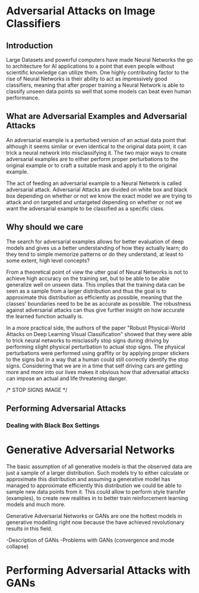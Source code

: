 # Adversarial Attacks on Image Classifiers

## Introduction
Large Datasets and powerful computers have made Neural Networks the go to architecture for AI applications to a point that even people without scientific knowledge can utilize them. One highly contributing factor to the rise of Neural Networks is their ability to act as impressively good classifiers, meaning that after proper training a Neural Network is able to classify unseen data points so well that some models can beat even human performance. 


## What are Adversarial Examples and Adversarial Attacks
An adversarial example is a perturbed version of an actual data point that although it seems similar or even identical to the original data point, it can trick a neural network into misclassifying it. The two major ways to create adversarial examples are to either perform proper perturbations to the original example or to craft a suitable mask and apply it to the original example. 

The act of feeding an adversarial example to a Neural Network is called adversarial attack. Adversarial Attacks are divided on white box and black box depending on whether or not we know the exact model we are trying to attack and on targeted and untargeted depending on whether or not we want the adversarial example to be classified as a specific class. 


## Why should we care
The search for adversarial examples allows for better evaluation of deep models and gives us a better understanding of how they actually learn; do they tend to simple memorize patterns or do they understand, at least to some extent, high level concepts?

From a theoretical point of view the utter goal of Neural Networks is not to achieve high accuracy on the training set, but to be able to be able generalize well on unseen data. This implies that the training data can be seen as a sample from a larger distribution and thus the goal is to approximate this distribution as efficiently as possible, meaning that the classes' boundaries need to be be as accurate as possible. The robustness against adversarial attacks can thus give further insight on how accurate the learned function actually is. 

In a more practical side, the authors of the paper "Robust Physical-World Attacks on Deep Learning Visual Classification" showed that they were able to trick neural networks to misclassify stop signs during driving by performing slight physical perturbation to actual stop signs. The physical perturbations were performed using graffity or by applying proper stickers to the signs but in a way that a human could still correctly identify the stop signs. Considering that we are in a time that self driving cars are getting more and more into our lives makes it obvious how that adversatial attacks can impose an actual and life threatening danger. 

/* STOP SIGNS IMAGE */


## Performing Adversarial Attacks


### Dealing with Black Box Settings


# Generative Adversarial Networks
The basic assumption of all generative models is that the observed data are just a sample of a larger distribution. Such models try to either calculate or approximate this distribution and assuming a generative model has managed to approximate efficiently this distribution we could be able to sample new data points from it. This could allow to perform style transfer (examples), to create new realities in to better train reinforcement learning models and much more. 

Generative Adversarial Networks or GANs are one the hottest models in generative modelling right now because the have achieved revolutionary results in this field. 

-Description of GANs
-Problems with GANs (convergence and mode collapse)


# Performing Adversarial Attacks with GANs


